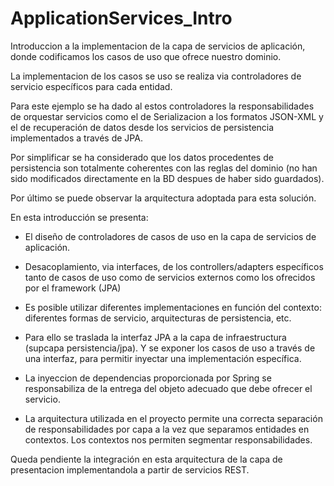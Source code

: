 # ApplicationServices_Intro

Introduccion a la implementacion de la capa de servicios de aplicación, donde codificamos los casos de uso que ofrece nuestro dominio.

La implementacion de los casos se uso se realiza via controladores de servicio específicos para cada entidad.

Para este ejemplo se ha dado al estos controladores la responsabilidades de orquestar servicios como el de Serializacion a los formatos JSON-XML y el de recuperación de datos desde los servicios de persistencia implementados a través de JPA. 

Por simplificar se ha considerado que los datos procedentes de persistencia son totalmente coherentes con las reglas del dominio (no han sido modificados directamente en la BD despues de haber sido guardados).

Por último se puede observar la arquitectura adoptada para esta solución.

En esta introducción se presenta:

* El diseño de controladores de casos de uso en la capa de servicios de aplicación.

* Desacoplamiento, via interfaces, de los controllers/adapters específicos tanto de casos de uso como de servicios externos como los ofrecidos por el framework (JPA)

* Es posible utilizar diferentes implementaciones en función del contexto: diferentes formas de servicio, arquitecturas de persistencia, etc.

* Para ello se traslada la interfaz JPA a la capa de infraestructura (supcapa persistencia/jpa). Y se exponer los casos de uso a través de una interfaz, para permitir inyectar una implementación específica.

* La inyeccion de dependencias proporcionada por Spring se responsabiliza de la entrega del objeto adecuado que debe ofrecer el servicio.

* La arquitectura utilizada en el proyecto permite una correcta separación de responsabilidades por capa a la vez que separamos entidades en contextos. Los contextos nos permiten segmentar responsabilidades. 

Queda pendiente la integración en esta arquitectura de la capa de presentacion implementandola a partir de servicios REST.
